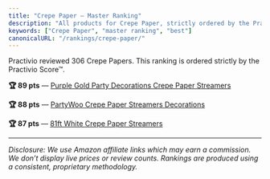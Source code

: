 ```yaml
---
title: "Crepe Paper — Master Ranking"
description: "All products for Crepe Paper, strictly ordered by the Practivio Score™."
keywords: ["Crepe Paper", "master ranking", "best"]
canonicalURL: "/rankings/crepe-paper/"
---
```


Practivio reviewed 306 Crepe Papers. This ranking is ordered strictly by the Practivio Score™.

**🏆 89 pts** — [Purple Gold Party Decorations Crepe Paper Streamers](/products/purple-gold-party-decorations-crepe-paper-streamers-B09T98DYFF/)

**🏆 88 pts** — [PartyWoo Crepe Paper Streamers Decorations](/products/partywoo-crepe-paper-streamers-decorations-B0BNLKDKDD/)

**🏆 87 pts** — [81ft White Crepe Paper Streamers](/products/81ft-white-crepe-paper-streamers-B005AVVBA2/)

---
_Disclosure: We use Amazon affiliate links which may earn a commission. We don’t display live prices or review counts. Rankings are produced using a consistent, proprietary methodology._
